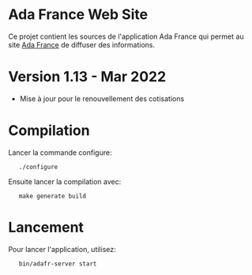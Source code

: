 # Ada France Web Site

Ce projet contient les sources de l'application Ada France qui permet
au site [Ada France](https://www.ada-france.org) de diffuser des informations.

# Version 1.13 - Mar 2022

- Mise à jour pour le renouvellement des cotisations

# Compilation

Lancer la commande configure:
```
   ./configure
```
Ensuite lancer la compilation avec:
```
   make generate build
```

# Lancement

Pour lancer l'application, utilisez:
```
   bin/adafr-server start
```
      
